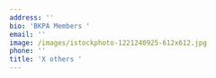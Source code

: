 ```yaml
---
address: ''
bio: 'BKPA Members '
email: ''
image: /images/istockphoto-1221240925-612x612.jpg
phone: ''
title: 'X others '
---
```




